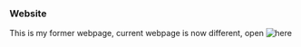 ### Website
This is my former webpage, current webpage is now different, open ![here](https://anuraganand92.github.io)
